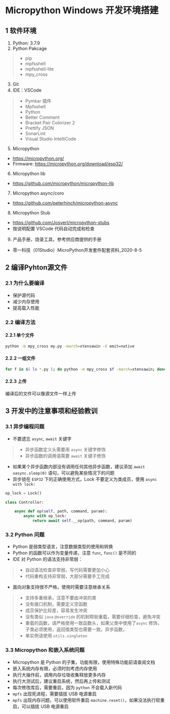 # Micropython Windows 开发环境搭建

## 1 软件环境

1. Python: 3.7.9
2. Python Pakcage

> * pip
> * mpfsshell
> * mpfsshell-lite
> * mpy_cross

3. Git
4. IDE：VSCode

> * Pymkar 插件
> * Mpfsshell
> * Python
> * Better Comment
> * Bracket Pair Colorizer 2
> * Prettify JSON
> * SonarLint
> * Visual Studio IntelliCode

5. Micropython

* https://micropython.org/
* Firmware: https://micropython.org/download/esp32/ 

6. Micropython lib

* https://github.com/micropython/micropython-lib

7. Micropython async/coro

* https://github.com/peterhinch/micropython-async

8. Micropython Stub

* https://github.com/Josverl/micropython-stubs 
* 按说明配置 VSCode 代码自动完成和检查

9. 产品手册，烧录工具，参考供应商提供的手册

* 零一科技（01Studio）MicroPython开发套件配套资料_2020-8-5

## 2 编译Pyhton源文件

### 2.1 为什么要编译

* 保护源代码
* 减少内存使用
* 提高载入性能

### 2.2 编译方法

#### 2.2.1 单个文件

```bash
python -m mpy_cross my.py -march=xtensawin -X emit=native
```

#### 2.2.2 一组文件

```bash
for f in $( ls *.py ); do python -m mpy_cross $f -march=xtensawin; done
```

#### 2.2.3 上传

编译后的文件可以像源文件一样上传

## 3 开发中的注意事项和经验教训

### 3.1 异步编程问题

* 不要遗忘 `async`, `await` 关键字

> * 异步函数定义头需要用 `async` 关键字修饰
> * 异步函数的调用语需要 `await` 关键子修饰

* 如果某个异步函数内部没有调用任何其他异步函数，建议添加 `await uasync.sleep(0)` 语句，可以避免某些情况下的问题
* 异步锁在 `ESP32` 下的正确使用方式，Lock 不要定义为类成员，使用 `async with lock:`

```python
op_lock = Lock()

class Controller:

    async def op(self, path, command, param):
        async with op_lock:
            return await self.__op(path, command, param)

```

### 3.2 Python 问题

* Python 是弱类型语言，注意数据类型的使用和转换
* Python 的函数可以作为变量传递，注意 `func`, `func()` 是不同的
* IDE 对 Python 的语法支持非常弱：

> * 自动语法检查非常弱，写代码需要更加小心
> * 代码重构支持非常弱，大部分需要手工完成

* 面向对象支持很不严格，使用时需要注意继承关系

> * 支持多重继承，注意不要由冲突的类
> * 没有接口机制，需要定义空函数
> * 成员保护比较差，容易发生冲突
> * 没有类似 `java` `@override` 的机制帮助重载，需要仔细检查，避免冲突
> * 重载的函数，请严格使用一致函数头，如果父类中使用了`async` 修饰，子类必须使用，返回值类型也需要一致。异步函数，
> * 单实例请使用 `utils.singleton`

### 3.3 Micropython 和嵌入系统问题

* Micropython 是 Python 的子集，功能有限，使用特殊功能前请查阅文档
* 嵌入系统内存有限，必须时刻考虑内存使用
* 执行大操作前，调用内存垃圾收集释放更多内存
* 执行大测试后，建议重启系统，然后再上传和测试
* 每次修改库后，需要重启，因为 `python` 不会载入新代码
* `mpfs` 出现死进程，需要插拔 USB 电源重启
* `mpfs` 出现内存问题，可以使用软件重启 `machine.reset()`，如果没法执行软重启，可以插拔 USB 电源重启
